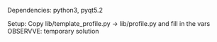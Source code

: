 Dependencies: python3, pyqt5.2

Setup: Copy lib/template_profile.py -> lib/profile.py and fill in the vars
OBSERVVE: temporary solution